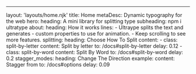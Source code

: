 ---
layout: 'layouts/home.njk'
title: Home
metaDesc: Dynamic typography for the web
hero:
    heading: A mini library for splitting type
    subheading: npm i ultratype
about:
  heading: How it works
  lines:
    - Ultraype splits the text and generates 
    - custom properties to use for animation. 
    - Keep scrolling to see more features.
splitting:
    heading: Choose How To Split
    content:
        - class: split-by-letter
          content: Split by letter
          to: /docs#split-by-letter
          delay: 0.12
        - class: split-by-word
          content: Split By Word
          to: /docs#split-by-word
          delay: 0.2
stagger_modes:
    heading: Change The Direction
    example:
      content: Stagger from
      to: /docs#options
      delay: 0.09
